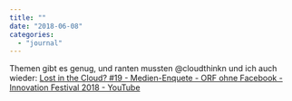 ```yaml
---
title: ""
date: "2018-06-08"
categories: 
  - "journal"
---
```


Themen gibt es genug, und ranten mussten @cloudthinkn und ich auch wieder: [Lost in the Cloud? #19 - Medien-Enquete - ORF ohne Facebook - Innovation Festival 2018 - YouTube](https://www.youtube.com/watch?v=OsnksmmqWWE&feature=youtu.be)
